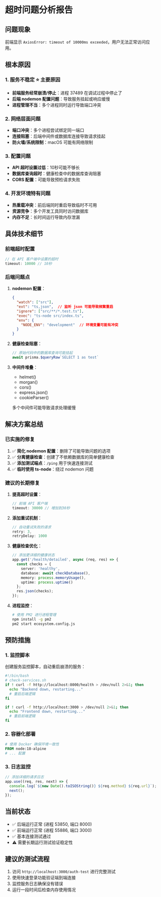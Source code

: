 # 超时问题分析报告

## 问题现象
前端显示 `AxiosError: timeout of 10000ms exceeded`，用户无法正常访问应用。

## 根本原因

### 1. **服务不稳定** ⭐️ 主要原因
- **前端服务经常崩溃/停止**：进程 37489 在调试过程中停止了
- **后端 nodemon 配置问题**：导致服务挂起或响应缓慢
- **进程管理不当**：多个进程同时运行导致端口冲突

### 2. **网络层面问题**
- **端口冲突**：多个进程尝试绑定同一端口
- **连接阻塞**：后端中间件或数据库连接导致请求挂起
- **防火墙/系统限制**：macOS 可能有网络限制

### 3. **配置问题**
- **API 超时设置过低**：10秒可能不够长
- **数据库查询超时**：健康检查中的数据库查询阻塞
- **CORS 配置**：可能导致预检请求失败

### 4. **开发环境特有问题**
- **热重载冲突**：前后端同时重启导致临时不可用
- **资源竞争**：多个开发工具同时访问数据库
- **内存不足**：长时间运行导致内存泄漏

## 具体技术细节

### 前端超时配置
```typescript
// 在 API 客户端中设置的超时
timeout: 10000 // 10秒
```

### 后端问题点
1. **nodemon 配置**：
   ```json
   {
     "watch": ["src"],
     "ext": "ts,json",  // 监听 json 可能导致频繁重启
     "ignore": ["src/**/*.test.ts"],
     "exec": "ts-node src/index.ts",
     "env": {
       "NODE_ENV": "development"  // 环境变量可能有冲突
     }
   }
   ```

2. **健康检查阻塞**：
   ```typescript
   // 原始代码中的数据库查询可能挂起
   await prisma.$queryRaw`SELECT 1 as test`
   ```

3. **中间件堆叠**：
   - helmet()
   - morgan()  
   - cors()
   - express.json()
   - cookieParser()
   
   多个中间件可能导致请求处理缓慢

## 解决方案总结

### 已实施的修复
1. ✅ **简化 nodemon 配置**：删除了可能导致问题的选项
2. ✅ **分离健康检查**：创建了不依赖数据库的简单健康检查
3. ✅ **添加测试端点**：`/ping` 用于快速连接测试
4. ✅ **临时使用 ts-node**：绕过 nodemon 问题

### 建议的长期修复
1. **提高超时设置**：
   ```typescript
   // 前端 API 客户端
   timeout: 30000 // 增加到30秒
   ```

2. **添加重试机制**：
   ```typescript
   // 自动重试失败的请求
   retry: 3,
   retryDelay: 1000
   ```

3. **健康检查优化**：
   ```typescript
   // 添加更详细的健康状态
   app.get('/health/detailed', async (req, res) => {
     const checks = {
       server: 'healthy',
       database: await checkDatabase(),
       memory: process.memoryUsage(),
       uptime: process.uptime()
     };
     res.json(checks);
   });
   ```

4. **进程监控**：
   ```bash
   # 使用 PM2 进行进程管理
   npm install -g pm2
   pm2 start ecosystem.config.js
   ```

## 预防措施

### 1. 监控脚本
创建服务监控脚本，自动重启崩溃的服务：

```bash
#!/bin/bash
# check-services.sh
if ! curl -f http://localhost:8000/health > /dev/null 2>&1; then
  echo "Backend down, restarting..."
  # 重启后端逻辑
fi

if ! curl -f http://localhost:3000 > /dev/null 2>&1; then
  echo "Frontend down, restarting..."  
  # 重启前端逻辑
fi
```

### 2. 容器化部署
```dockerfile
# 使用 Docker 确保环境一致性
FROM node:18-alpine
# ... 配置
```

### 3. 日志监控
```typescript
// 添加详细的请求日志
app.use((req, res, next) => {
  console.log(`${new Date().toISOString()} ${req.method} ${req.url}`);
  next();
});
```

## 当前状态
- ✅ 后端运行正常 (进程 53850, 端口 8000)
- ✅ 前端运行正常 (进程 55886, 端口 3000)  
- ✅ 基本连接测试通过
- ⚠️  需要长期运行测试验证稳定性

## 建议的测试流程
1. 访问 `http://localhost:3000/auth-test` 进行完整测试
2. 使用快速登录功能验证端到端连接
3. 监控服务日志确保没有错误
4. 运行一段时间后检查内存使用情况
